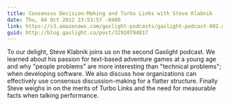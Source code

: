 ```yaml
---
title: Consensus Decision-Making and Turbo Links with Steve Klabnik
date: Thu, 04 Oct 2012 23:53:57 -0400
link: https://s3.amazonaws.com/gaslight-podcasts/gaslight-podcast-002.mp3
guid: http://blog.gaslight.co/post/32920794817
---
```


To our delight, Steve Klabnik joins us on the second Gaslight podcast.  We
learned about his passion for text-based adventure games at a young age and why
"people problems" are more interesting than "technical problems"; when
developing software.  We also discuss how organizations can effectively use
consensus discussion-making for a flatter structure. Finally Steve weighs in on
the merits of Turbo Links and the need for measurable facts when talking
performance.
